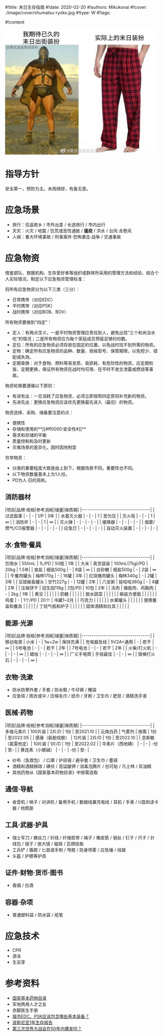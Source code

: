 #!title:    末日生存指南
#!date:     2020-02-20
#!authors:  Mikukonai
#!cover:    ./image/cover/shumatsu-ryoko.jpg
#!type:     W
#!tags:     

#!content

![末日装扮。来源：微博@英式没品笑话百科](./image/assets/W/末日装扮.jpg)

# 指导方针

安全第一，预防为主。未雨绸缪，有备无患。

# 应急场景

- 旅行：往返故乡 / 市外出差 / 长途旅行 / 市内出行
- 天灾：火灾 / 地震 / 饥荒或恶性通胀 / **瘟疫** / 洪水 / 台风·龙卷风
- 人祸：重大环境事故 / 刑事案件·恐怖袭击·战争 / 交通事故

# 应急物资

借鉴部队、救援机构、生存爱好者等组织或群体所采用的管理方法和经验，结合个人实际情况，制定以下应急物资管理标准：

将所有应急物资分为以下三类（三分）：

- 日常携带（对应EDC）
- 平时携带（对应PSK）
- 战时携带（对应BOB、BOV）

所有物资要做到“四定”：

- 定人：有两点含义，一是平时物资管理应责任到人，避免出现“三个和尚没水吃”的情况；二是所有物资应为每个家庭成员预留足够的份数。
- 定位：所有的应急物资必须存放在固定的位置，以免战时找不到所需的物资。
- 定物：确定所有应急物资的品种、数量、规格型号、保管期限，以免短少、错配或失效。
- 定期查换：对于食物、燃料等易变质、易损耗、有危险性的物资，应定期检查、定期更换，保证所有物资在战时均可用、在平时不发生泄露或燃烧等事故。

物资轮换要遵循以下原则：

- 有进有出：一旦消耗了应急物资，必须立即按照四定原则补充新的物资。
- 先进先出：更换应急物资应该优先更换最先进入（最旧）的物资。

物资选择、采购、储备要注意的点：

- 便携性
- 存储和使用的**[[#ff0000:安全性#]]**
- 需求和存储的平衡
- 质量控制和及时更新
- 灾难场景的差异化，因时因地制宜

穷举物资：

+ 分类的重要程度大致是由上到下，根据场景不同，重要性也不同。
+ 以下物资数量基本上为1人份。
+ PD为人·日的简称。

## 消防器材

|项目|品牌·规格|参考消耗|储量|保质期|
|-----------------------------------|
| 过滤面罩 | - | - | 1/P | 3年 |
| 水基灭火器 | - | - | 1 | 至欠压 |
| 灭火毯 | - | - | 1 | ∞ |
| 消防斧 | - | - | 1 | ∞ |
| 灭火弹 | - | - | - | - |
| 缓降器 | - | - | - | - |
| 烟雾/燃气/CO报警器 | - | - | - | - |
| 应急灯 | - | - | - | - |
| 自动灭火装置 | - | - | - | - |

## 水·食物·餐具

|项目|品牌·规格|参考消耗|储量|保质期|
|-----------------------------------|
| 饮用水       | 550mL      | 1L/PD | 50瓶 | 1年 |
| 大米         | 真空袋装   | 100mL(75g)/PD | 20kg | 1.5年|
| 食盐         | 细盐500g   | - | 8袋 | ∞ |
| 白砂糖       | 细盐500g   | - | 2袋 | ∞ |
| 午餐肉罐头   | 梅林170g   | - | 16罐 | 3年 |
| 红烧猪肉罐头 | 梅林340g   | - | 2罐 | 3年 |
| 豆豉鲮鱼罐头 | 甘竹227g   | - | 12罐 | 2年 |
| 八宝粥       | 娃哈哈360g | - | 4罐 | 2年 |
| 压缩饼干     | 冠生园118g | 2包/PD | 10包 | 2年 |
| 冻肉         | 猪瘦肉、鸡胸肉 | - | 2kg | 1年 |
| 黄豆         |  |  |  |  |
| 奶糖         |  |  |  |  |
| 脱水蔬菜     |  |  |  |  |
| 碗装方便面   |  |  |  |  |
| 鸡蛋         | - | 1个/PD | 20个 | 冷藏1~2月 |
| 巧克力       |  |  |  |  |
| 水果罐头     |  |  |  |  |
| 便携餐盒和餐具 |  |  |  |  |
| 丁烷气瓶和炉子 |  |  |  |  |
| 固体酒精和灶具 |  |  |  |  |

## 能源·光源

|项目|品牌·规格|参考消耗|储量|保质期|
|-----------------------------------|
| 移动电源 | 小米 | - | 1w+2w | 保持充满 |
| 充电器及线 | 5V2A+通用 | - | 若干 | ∞ |
| 5号电池 | - | - | 若干 | 2年 |
| 7号电池 | - | - | 若干 | 2年 |
| 火柴/打火机 | - | - | - | ∞ |
| 蜡烛 | - | - | - | ∞ |
| 广义手电筒 | 手摇最佳 | - | - | ∞ |
| 镁棒打火石 | - | - | - | ∞ |

## 衣物·洗漱

- 防水防寒外套 / 手套 / 防水鞋 / 牛仔裤 / 睡袋
- 应急毯 / 雨衣或伞 / 压缩毛巾 / 纸巾 / 牙刷 / 卫生巾 / 肥皂 / 酒精洗手液

## 医械·药物

|项目|品牌·规格|参考消耗|储量|保质期|
|-----------------------------------|
| 多维元素片        | 100片装 | 2片/D | 1份 | 至2021.10 |
| 云南白药          | 气雾剂  | 按需  | 1份 | 至2022.05 |
| 感康（氨酚烷胺）  | 12片装  | 2片/D | 1份 | 至2022.10 |
| 息斯敏（氯雷他定）| 10片装  | 1片/D | 1份 | 至2022.02 |
| 华素片（西地碘）  | -       | -     | -份 | 至-       |
| 黄连素（小檗碱）  | -       | -     | -份 | 至-       |

- 纱布（急救包） / 口罩 / 护目镜 / 避孕套 / 卫生巾 / 墨镜
- 酒精和酒精棉球 / 碘伏 / 高锰酸钾 / 消毒泡腾片 / 创可贴 / 凡士林 / 风油精
- 其他药物从《国家基本药物目录》中按需选取

## 通信·导航

- 收音机 / 哨子 / 对讲机 / 备用手机 / 数据线兼充电线 / 耳机 / 手表 / U盘和读卡器 / 地图册

## 工具·武器·护具

- 瑞士军刀 / 螺丝刀 / 针线 / 纤维胶带 / 绳子 / 橡皮筋 / 钢丝 / 钉子 / 尺子 / 针线包 / 镜子 / 放大镜 / 磁铁 / 瓦楞纸板
- 工兵铲 / 撬棍 / 匕首或手刺 / 甩棍 / 防身喷雾 / 应急锤 / 线锯
- 头盔 / 护膝等护具

## 证件·财物·货币·图书

- 香烟 / 白酒

## 容器·杂项

- 普通塑料袋 / 防水袋 / 纸笔

# 应急技术

- CPR
- 游泳
- 生豆芽

# 参考资料

- [国家基本药物目录](http://www.nhc.gov.cn/wjw/jbywml/list.shtml)
- 军地两用人才之友
- 赤脚医生手册
- [城市EDC、PSK应该包含哪些基本装备？](https://www.zhihu.com/question/19808099)
- [波斯尼亚1年生存报告](https://www.douban.com/group/topic/30893091/)
- [第三次世界大战会在50年内爆发吗？](https://www.zhihu.com/question/28974835/answer/1028502892)
